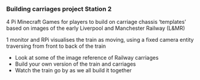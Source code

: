 ### Building carriages project **Station 2**

4 Pi Minecraft Games for players to build on carriage chassis ‘templates’ based on images of the early Liverpool and Manchester Railway (L&MR)

1 monitor and RPi visualises the train as moving, using a fixed camera entity traversing from front to back of the train

 * Look at some of the image reference of Railway carriages 
 * Build your own version of the train and carriages
 * Watch the train go by as we all build it together 

